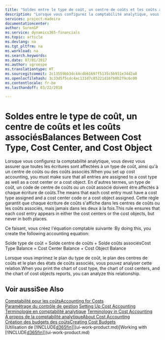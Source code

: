 ```yaml
---
title: "Soldes entre le type de coût, un centre de coûts et les coûts associés | Microsoft Docs"
description: "Lorsque vous configurez la comptabilité analytique, vous devez vous assurer que toutes les écritures sont affectées à un type de coût, ainsi qu'à un centre de coûts ou des coûts associés. En d'autres termes, un type de coût, un code de centre de coûts ou un coût associé doivent être affectés à chaque écriture de coûts. Cette règle garantit que chaque écriture de coûts s'affiche dans les centres de coûts ou les coûts associés, mais jamais dans les deux à la fois."
services: project-madeira
documentationcenter: 
author: SorenGP
ms.service: dynamics365-financials
ms.topic: article
ms.devlang: na
ms.tgt_pltfrm: na
ms.workload: na
ms.search.keywords: 
ms.date: 07/01/2017
ms.author: sgroespe
ms.translationtype: HT
ms.sourcegitcommit: 2c13559bb3dc44cdb61697f5135c5b931e34d2a8
ms.openlocfilehash: 3c33d5f5cdc4ac131d7c85221d16f60b2f9c6c00
ms.contentlocale: fr-be
ms.lasthandoff: 03/22/2018

---
```

# <a name="balances-between-cost-type-cost-center-and-cost-object"></a><span data-ttu-id="4c4c0-105">Soldes entre le type de coût, un centre de coûts et les coûts associés</span><span class="sxs-lookup"><span data-stu-id="4c4c0-105">Balances Between Cost Type, Cost Center, and Cost Object</span></span>
<span data-ttu-id="4c4c0-106">Lorsque vous configurez la comptabilité analytique, vous devez vous assurer que toutes les écritures sont affectées à un type de coût, ainsi qu'à un centre de coûts ou des coûts associés.</span><span class="sxs-lookup"><span data-stu-id="4c4c0-106">When you set up cost accounting, you must make sure that all entries are assigned to a cost type as well as a cost center or a cost object.</span></span> <span data-ttu-id="4c4c0-107">En d'autres termes, un type de coût, un code de centre de coûts ou un coût associé doivent être affectés à chaque écriture de coûts.</span><span class="sxs-lookup"><span data-stu-id="4c4c0-107">The means that each cost entry must have a cost type assigned and a cost center code or a cost object assigned.</span></span> <span data-ttu-id="4c4c0-108">Cette règle garantit que chaque écriture de coûts s'affiche dans les centres de coûts ou les coûts associés, mais jamais dans les deux à la fois.</span><span class="sxs-lookup"><span data-stu-id="4c4c0-108">This rule ensures that each cost entry appears in either the cost centers or the cost objects, but never in both places.</span></span>  

 <span data-ttu-id="4c4c0-109">Ce faisant, vous créez l'équation comptable suivante :</span><span class="sxs-lookup"><span data-stu-id="4c4c0-109">By doing this, you create the following accounting equation:</span></span>  

 <span data-ttu-id="4c4c0-110">Solde type de coût = Solde centre de coûts + Solde coûts associés</span><span class="sxs-lookup"><span data-stu-id="4c4c0-110">Cost Type Balance = Cost Center Balance + Cost Object Balance</span></span>  

 <span data-ttu-id="4c4c0-111">Lorsque vous imprimez le plan du type de coût, le plan des centres de coûts et le plan des états de coûts associés, vous pouvez analyser cette relation.</span><span class="sxs-lookup"><span data-stu-id="4c4c0-111">When you print the chart of cost type, the chart of cost centers, and the chart of cost objects reports, you can analyze this relationship.</span></span>  

## <a name="see-also"></a><span data-ttu-id="4c4c0-112">Voir aussi</span><span class="sxs-lookup"><span data-stu-id="4c4c0-112">See Also</span></span>  
[<span data-ttu-id="4c4c0-113">Comptabilité pour les coûts</span><span class="sxs-lookup"><span data-stu-id="4c4c0-113">Accounting for Costs</span></span>](finance-manage-cost-accounting.md)  
 <span data-ttu-id="4c4c0-114">[Paramétrage du contrôle de gestion](finance-set-up-cost-accounting.md) </span><span class="sxs-lookup"><span data-stu-id="4c4c0-114">[Setting Up Cost Accounting](finance-set-up-cost-accounting.md) </span></span>  
 <span data-ttu-id="4c4c0-115">[Terminologie en comptabilité analytique](finance-terminology-in-cost-accounting.md) </span><span class="sxs-lookup"><span data-stu-id="4c4c0-115">[Terminology in Cost Accounting](finance-terminology-in-cost-accounting.md) </span></span>  
 [<span data-ttu-id="4c4c0-116">À propos de la comptabilité analytique</span><span class="sxs-lookup"><span data-stu-id="4c4c0-116">About Cost Accounting</span></span>](finance-about-cost-accounting.md)  
 [<span data-ttu-id="4c4c0-117">Création des budgets des coûts</span><span class="sxs-lookup"><span data-stu-id="4c4c0-117">Creating Cost Budgets</span></span>](finance-create-cost-budgets.md)  
 <span data-ttu-id="4c4c0-118">[Utilisation de [!INCLUDE[d365fin](includes/d365fin_md.md)]](ui-work-product.md)</span><span class="sxs-lookup"><span data-stu-id="4c4c0-118">[Working with [!INCLUDE[d365fin](includes/d365fin_md.md)]](ui-work-product.md)</span></span>

